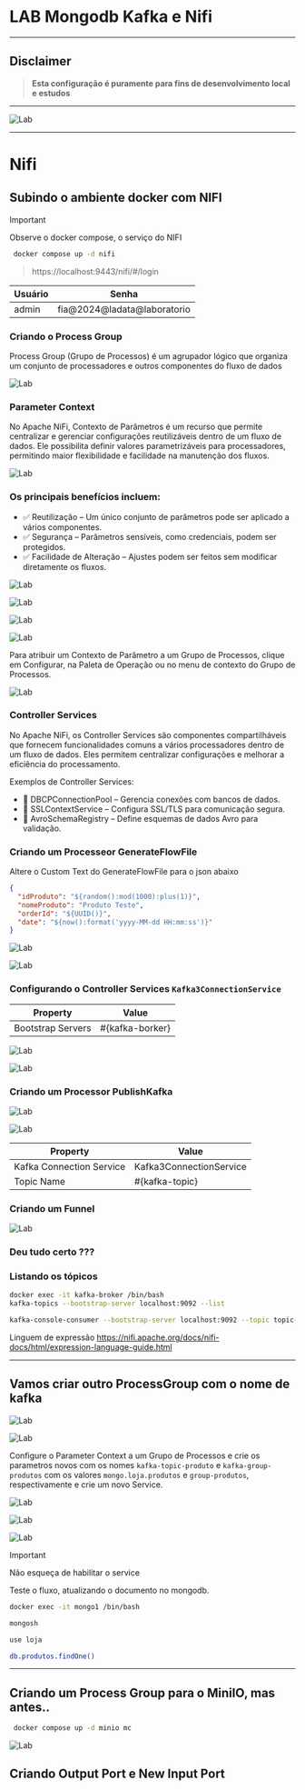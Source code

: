 
# LAB Mongodb Kafka e Nifi

---
## Disclaimer
> **Esta configuração é puramente para fins de desenvolvimento local e estudos**
> 

---

![Lab](/content/arc.png)

---

# Nifi

## Subindo o ambiente docker com NIFI

> [!IMPORTANT]
> Observe o docker compose, o serviço do NIFI


```bash
 docker compose up -d nifi
```

> https://localhost:9443/nifi/#/login


|Usuário|Senha|
|------------------|--------------|
|admin|fia@2024@ladata@laboratorio|


### Criando o Process Group

Process Group (Grupo de Processos) é um agrupador lógico que organiza um conjunto de processadores e outros componentes do fluxo de dados

![Lab](/content/nifi1.png)


### Parameter Context

No Apache NiFi, Contexto de Parâmetros é um recurso que permite centralizar e gerenciar configurações reutilizáveis dentro de um fluxo de dados. Ele possibilita definir valores parametrizáveis para processadores, permitindo maior flexibilidade e facilidade na manutenção dos fluxos.

![Lab](/content/nifi2.png)


### Os principais benefícios incluem:
* ✅ Reutilização – Um único conjunto de parâmetros pode ser aplicado a vários componentes.
* ✅ Segurança – Parâmetros sensíveis, como credenciais, podem ser protegidos.
* ✅ Facilidade de Alteração – Ajustes podem ser feitos sem modificar diretamente os fluxos.



![Lab](/content/nifi3.png)

![Lab](/content/nifi4.png)

![Lab](/content/nifi-parameter.png)


![Lab](/content/nifi5.png)


Para atribuir um Contexto de Parâmetro a um Grupo de Processos, clique em Configurar, na Paleta de Operação ou no menu de contexto do Grupo de Processos.

![Lab](/content/nifi6.png)


### Controller Services
No Apache NiFi, os Controller Services são componentes compartilháveis que fornecem funcionalidades comuns a vários processadores dentro de um fluxo de dados. Eles permitem centralizar configurações e melhorar a eficiência do processamento.

Exemplos de Controller Services:
* 🔹 DBCPConnectionPool – Gerencia conexões com bancos de dados.
* 🔹 SSLContextService – Configura SSL/TLS para comunicação segura.
* 🔹 AvroSchemaRegistry – Define esquemas de dados Avro para validação.


### Criando um Processeor GenerateFlowFile

Altere o Custom Text do GenerateFlowFile para o json abaixo

```json
{
  "idProduto": "${random():mod(1000):plus(1)}",
  "nomeProduto": "Produto Teste",
  "orderId": "${UUID()}",
  "date": "${now():format('yyyy-MM-dd HH:mm:ss')}"
}
```

![Lab](/content/nifi7.png)



![Lab](/content/nifi8.png)

### Configurando o Controller Services `Kafka3ConnectionService`

|Property|Value|
|------------------|--------------|
|Bootstrap Servers|#{kafka-borker}|

![Lab](/content/nifi8-1.png)

![Lab](/content/nifi8-2.png)



### Criando um Processor PublishKafka

![Lab](/content/nifi10.png)

![Lab](/content/nifi11.png)


|Property|Value|
|------------------|--------------|
|Kafka Connection Service|Kafka3ConnectionService|
|Topic Name|#{kafka-topic}|


### Criando um Funnel

![Lab](/content/nifi12.png)


### Deu tudo certo ???

### Listando os tópicos

```bash
docker exec -it kafka-broker /bin/bash
kafka-topics --bootstrap-server localhost:9092 --list 

kafka-console-consumer --bootstrap-server localhost:9092 --topic topic-demo --from-beginning
```

Linguem de expressão
https://nifi.apache.org/docs/nifi-docs/html/expression-language-guide.html

---

## Vamos criar outro ProcessGroup com o nome de kafka

![Lab](/content/nifi13.png)

![Lab](/content/nifi14.png)

Configure o Parameter Context a um Grupo de Processos e crie os parametros novos com os nomes `kafka-topic-produto` e `kafka-group-produtos` com os valores `mongo.loja.produtos` e `group-produtos`, respectivamente e crie um novo Service.

![Lab](/content/nifi15.png)

![Lab](/content/nifi16.png)

![Lab](/content/nifi17.png)


> [!IMPORTANT]
> Não esqueça de habilitar o service

Teste o fluxo, atualizando o documento no mongodb.

```bash
docker exec -it mongo1 /bin/bash

mongosh 

use loja

db.produtos.findOne()

```
---

## Criando um Process Group para o MiniIO, mas antes..

```bash
 docker compose up -d minio mc
```

![Lab](/content/nifi20.png)

## Criando Output Port e New Input Port